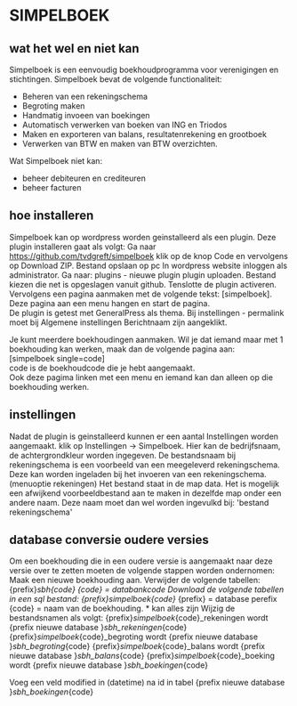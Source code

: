 # SIMPELBOEK
## wat het wel en niet kan
Simpelboek is een eenvoudig boekhoudprogramma voor verenigingen en stichtingen.
Simpelboek bevat de volgende functionaliteit:
* Beheren van een rekeningschema
* Begroting maken
* Handmatig invoeen van boekingen
* Automatisch verwerken van boeken van ING en Triodos
* Maken en exporteren van balans, resultatenrekening en grootboek
* Verwerken van BTW en maken van BTW overzichten.

Wat Simpelboek niet kan:
* beheer debiteuren en crediteuren
* beheer facturen

## hoe installeren
Simpelboek kan op wordpress worden geinstalleerd als een plugin. 
Deze plugin installeren gaat als volgt:
Ga naar https://github.com/tvdgreft/simpelboek
klik op de knop Code en vervolgens op Download ZIP.
Bestand opslaan op pc
In wordpress website inloggen als administrator.
Ga naar: plugins - nieuwe plugin
plugin uploaden. Bestand kiezen die net is opgeslagen vanuit github.
Tenslotte de plugin activeren.
Vervolgens een pagina aanmaken met de volgende tekst: [simpelboek].  
Deze pagina aan een menu hangen en start de pagina.  
De plugin is getest met GeneralPress als thema. 
Bij instellingen - permalink moet bij Algemene instellingen Berichtnaam zijn aangeklikt.

Je kunt meerdere boekhoudingen aanmaken. Wil je dat iemand maar met 1 boekhouding kan werken, maak dan de volgende pagina aan:  
[simpelboek single=code]  
code is de boekhoudcode die je hebt aangemaakt.  
Ook deze pagima linken met een menu en iemand kan dan alleen op die boekhouding werken.  

## instellingen

Nadat de plugin is geinstalleerd kunnen er een aantal Instellingen worden aangemaakt.
klik op Instellingen -> Simpelboek.
Hier kan de bedrijfsnaam, de achtergrondkleur worden ingegeven.
De bestandsnaam bij rekeningschema is een voorbeeld van een meegeleverd rekeningschema.
Deze kan worden ingeladen bij het invoeren van een rekeningschema. (menuoptie rekeningen)
Het bestand staat in de map data.
Het is mogelijk een afwijkend voorbeeldbestand aan te maken in dezelfde map onder een andere naam.
Deze naam moet dan wel worden ingevulkd bij: 'bestand rekeningschema'

## database conversie oudere versies
Om een boekhouding die in een oudere versie is aangemaakt naar deze versie over te zetten moeten de volgende stappen worden ondernomen:
Maak een nieuwe boekhouding aan.
Verwijder de volgende tabellen: {prefix}_sbh_*_{code}  {code} = databankcode
Download de volgende tabellen in een sql bestand:
{prefix}_simpelboek_{code}_*        {prefix} = database perefix {code} = naam van de boekhouding.   * kan alles zijn
Wijzig de bestandsnamen als volgt:
{prefix}_simpelboek_{code}_rekeningen wordt {prefix nieuwe database }_sbh_rekeningen_{code}
{prefix}_simpelboek_{code}_begroting wordt {prefix nieuwe database }_sbh_begroting_{code}
{prefix}_simpelboek_{code}_balans wordt {prefix nieuwe database }_sbh_balans_{code}
{prefix}_simpelboek_{code}_boeking wordt {prefix nieuwe database }_sbh_boekingen_{code}

Voeg een veld modified in (datetime) na id in tabel {prefix nieuwe database }_sbh_boekingen_{code}
